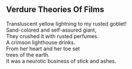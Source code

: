 Verdure Theories Of Films
-------------------------
Transluscent yellow lightning to my rusted goblet!  
Sand-colored and self-assured giant,  
They crushed it with rusted perfumes.  
A crimson lighthouse drinks.  
From her heart and her toe set  
trees of the earth.  
It was a neurotic business of stick and ashes.  
